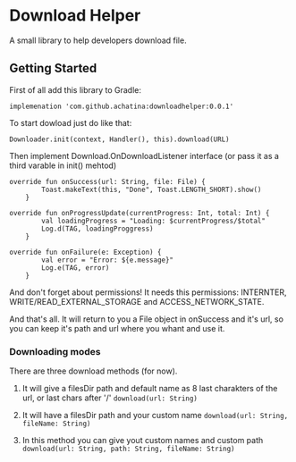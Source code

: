 # Download Helper

A small library to help developers download file.

## Getting Started

First of all add this library to Gradle:

`implemenation 'com.github.achatina:downloadhelper:0.0.1'`

To start dowload just do like that:

```Downloader.init(context, Handler(), this).download(URL)```
                        
Then implement Download.OnDownloadListener interface (or pass it as a third varable in init() mehtod)

```
override fun onSuccess(url: String, file: File) {
        Toast.makeText(this, "Done", Toast.LENGTH_SHORT).show()
    }

override fun onProgressUpdate(currentProgress: Int, total: Int) {
        val loadingProgress = "Loading: $currentProgress/$total"
        Log.d(TAG, loadingProggress)
    }

override fun onFailure(e: Exception) {
        val error = "Error: ${e.message}"
        Log.e(TAG, error)
    }
```

And don't forget about permissions! It needs this permissions: INTERNTER, WRITE/READ_EXTERNAL_STORAGE and ACCESS_NETWORK_STATE.

And that's all. It will return to you a File object in onSuccess and it's url, so you can keep it's path and url where you whant and use it.

### Downloading modes

There are three download methods (for now).

1. It will give a filesDir path and default name as 8 last charakters of the url, or last chars after '/' 
```download(url: String)```

2. It will have a filesDir path and your custom name
```download(url: String, fileName: String)```

3. In this method you can give yout custom names and custom path
```download(url: String, path: String, fileName: String)```
